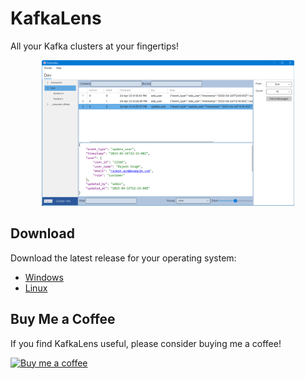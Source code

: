 # KafkaLens

All your Kafka clusters at your fingertips!

<div align="center">
  <div style="width: 80%">
    <div class="slick">
      <div><img src="screenshots/Main.png"></div>
    </div>
  </div>
</div>

## Download

Download the latest release for your operating system:

- [Windows](https://github.com/fatichar/KafkaLens/releases/download/0.1.0/KafkaLens_win.zip)
- [Linux](https://github.com/fatichar/KafkaLens/releases/download/0.1.0/KafkaLens_linux.zip)

## Buy Me a Coffee

If you find KafkaLens useful, please consider buying me a coffee!

[![Buy me a coffee](https://www.buymeacoffee.com/assets/img/custom_images/orange_img.png)](https://www.buymeacoffee.com/fatichar)